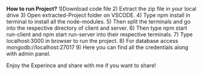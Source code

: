 **How to run Project?**
1)Download code file
2) Extract the zip file in your local drive
3) Open extracted-Project folder on VSCODE.
4) Type npm install in terminal to install all the node-modules.
5) Then split the terminals and go into the respective directory of client and server.
6) Then type npm start run-client and npm start run-server into their respective
   terminals.
7) Type localhost:3000 in browser to run the project.
8) For database access mongodb://localhost:27017
9) Here you can find all the credentials along with admin panel.

Enjoy the Experince and share with me if you want to share!
